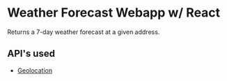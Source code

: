 # Weather Forecast Webapp w/ React

Returns a 7-day weather forecast at a given address.

## API's used

* [Geolocation](https://geocoding.geo.census.gov/geocoder/Geocoding_Services_API.pdf)
